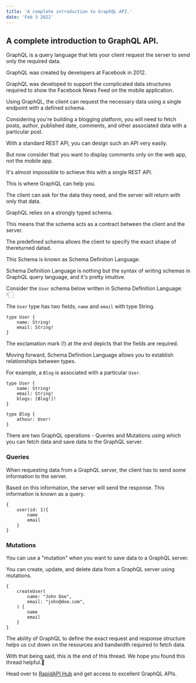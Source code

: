 ```yaml
---
title: 'A complete introduction to GraphQL API.'
date: 'Feb 3 2022'
---
```


## A complete introduction to GraphQL API.

GraphQL is a query language that lets your client request the server to send only the required data.

GraphQL was created by developers at Facebook in 2012.

GraphQL was developed to support the complicated data structures required to show the Facebook News Feed on the mobile application.

Using GraphQL, the client can request the necessary data using a single endpoint with a defined schema.

Considering you're building a blogging platform, you will need to fetch posts, author, published date, comments, and other associated data with a particular post.

With a standard REST API, you can design such an API very easily.

But now consider that you want to display comments only on the web app, not the mobile app.

It's almost impossible to achieve this with a single REST API.

This is where GraphQL can help you.

The client can ask for the data they need, and the server will return with only that data.

GraphQL relies on a strongly typed schema.

This means that the schema acts as a contract between the client and the server.

The predefined schema allows the client to specify the exact shape of thereturned datad.

This Schema is known as Schema Definition Language.

Schema Definition Language is nothing but the syntax of writing schemas in GraphQL query language, and it's pretty intuitive.

Consider the `User` schema below written in Schema Definition Language: 👇🏻

The `User` type has two fields, `name` and `email` with type String.

```
type User {
    name: String!
    email: String!
}
```

The exclamation mark (!) at the end depicts that the fields are required.

Moving forward, Schema Definition Language allows you to establish relationships between types.

For example, a `Blog` is associated with a particular `User`.

```
type User {
    name: String!
    email: String!
    blogs: [Blog!]!
}

type Blog {
    athour: User!
}
```

There are two GraphQL operations - Queries and Mutations using which you can fetch data and save data to the GraphQL server.

### Queries

When requesting data from a GraphQL server, the client has to send some information to the server.

Based on this information, the server will send the response. This information is known as a query.

```
{
    user(id: 1){
        name
        email
    }
}
```

### Mutations

You can use a "mutation" when you want to save data to a GraphQL server.

You can create, update, and delete data from a GraphQL server using mutations.

```
{
    createUser(
        name: "John Doe",
        email: "john@doe.com",
    ) {
        name
        email
    }
}
```

The ability of GraphQL to define the exact request and response structure helps us cut down on the resources and bandwidth required to fetch data.

With that being said, this is the end of this thread. We hope you found this thread helpful.💙

Head over to [RapidAPI Hub](https://RapidAPI.com/hub) and get access to excellent GraphQL APIs.
